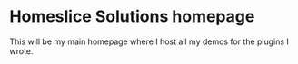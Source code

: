 Homeslice Solutions homepage
============================
This will be my main homepage where I host all my demos for the plugins I wrote.
